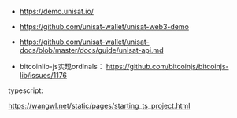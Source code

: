 - https://demo.unisat.io/
- https://github.com/unisat-wallet/unisat-web3-demo
- https://github.com/unisat-wallet/unisat-docs/blob/master/docs/guide/unisat-api.md

- bitcoinlib-js实现ordinals： https://github.com/bitcoinjs/bitcoinjs-lib/issues/1176







typescript:

https://wangwl.net/static/pages/starting_ts_project.html